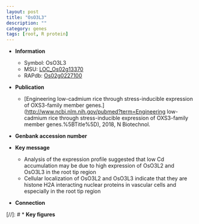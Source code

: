 ```yaml
---
layout: post
title: "OsO3L3"
description: ""
category: genes
tags: [root, R protein]
---
```


* **Information**  
    + Symbol: OsO3L3  
    + MSU: [LOC_Os02g13370](http://rice.uga.edu/cgi-bin/ORF_infopage.cgi?orf=LOC_Os02g13370)  
    + RAPdb: [Os02g0227100](https://rapdb.dna.affrc.go.jp/locus/?name=Os02g0227100)  

* **Publication**  
    + [Engineering low-cadmium rice through stress-inducible expression of OXS3-family member genes.](http://www.ncbi.nlm.nih.gov/pubmed?term=Engineering low-cadmium rice through stress-inducible expression of OXS3-family member genes.%5BTitle%5D), 2018, N Biotechnol.

* **Genbank accession number**  

* **Key message**  
    + Analysis of the expression profile suggested that low Cd accumulation may be due to high expression of OsO3L2 and OsO3L3 in the root tip region
    + Cellular localization of OsO3L2 and OsO3L3 indicate that they are histone H2A interacting nuclear proteins in vascular cells and especially in the root tip region

* **Connection**  

[//]: # * **Key figures**  


